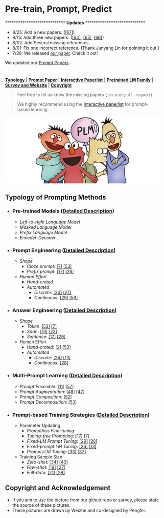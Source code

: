 # Pre-train, Prompt, Predict



**************************** **Updates** ****************************

* 8/25: Add a new papers. ([\[67\]](https://arxiv.org/pdf/2102.02779.pdf))
* 8/15: Add three new papers. ([\[64\]](https://arxiv.org/pdf/2106.07704.pdf), [\[65\]](https://arxiv.org/pdf/1909.09031.pdf), [\[66\]](https://arxiv.org/pdf/2104.08826.pdf))
* 8/02: Add Several missing references. 
* 8/01: Fix one incorrect reference. (Thank Junyang Lin for pointing it out.)
* 7/28: We released [our paper](https://arxiv.org/pdf/2107.13586.pdf). Check it out!

We updated our [Prompt Papers](#paper-list).

#

[**Typology**](https://github.com/pfliu-nlp/NLPedia-Pretrain/blob/main/README.md#typology-of-prompting-methods) | 
[**Prompt Paper**](https://github.com/pfliu-nlp/NLPedia-Pretrain/tree/main/prompt_paper) |
[**Interactive Paperlist**](http://explainaboard.nlpedia.ai/leaderboard/prompting/) |
[**Pretrained LM Family**](https://github.com/pfliu-nlp/NLPedia-Pretrain/tree/main/pretrain) |
[**Survey and Website**](http://pretrain.nlpedia.ai/) |
[**Copyright**](https://github.com/pfliu-nlp/NLPedia-Pretrain/blob/main/README.md#copyright-and-acknowledgement)

> Feel free to let us know the missing papers (```issue``` or ```pull request```)

> We highly recommend using the [interactive paperlist]((http://explainaboard.nlpedia.ai/leaderboard/prompting/)) for prompt-based learning.
 
  <img src="./fig/bg.png" width="600" class="center">
 
 


 
## Typology of Prompting Methods





* ### Pre-trained Models ([Detailed Description](http://pretrain.nlpedia.ai/data/pdf/plm.pdf))
  * *Left-to-right Language Model*
  * *Masked Language Model* 
  * *Prefix Language Model*
  * *Encoder-Decoder*
* ### Prompt Engineering ([Detailed Description](http://pretrain.nlpedia.ai/data/pdf/template.pdf))
  * *Shape*
    * *Cloze prompt*: [\[7\]](https://aclanthology.org/D19-1250.pdf) [\[53\]](https://arxiv.org/pdf/2106.01760.pdf)
    * *Prefix prompt*: [\[17\]](https://arxiv.org/pdf/2005.14165.pdf) [\[26\]](https://arxiv.org/pdf/2012.11926.pdf)
  * *Human Effort*
    * *Hand-crated*
    * *Automated*
        - *Discrete*: [\[24\]](https://aclanthology.org/2020.emnlp-main.346.pdf) [\[27\]](https://arxiv.org/pdf/2012.15723.pdf)
        - *Continuous*: [\[29\]](https://arxiv.org/pdf/2101.00190.pdf) [\[59\]](https://arxiv.org/pdf/2106.13884.pdf)
* ### Answer Engineering ([Detailed Description](http://pretrain.nlpedia.ai/data/pdf/answer.pdf))
  * *Shape*
    * *Token*: [\[53\]](https://arxiv.org/pdf/2106.01760.pdf) [\[7\]](https://aclanthology.org/D19-1250.pdf)
    * *Span*: [\[19\]](https://aclanthology.org/2021.naacl-main.185.pdf) [\[22\]](https://aclanthology.org/2020.emnlp-main.479.pdf)
    * *Sentence*: [\[17\]](https://arxiv.org/pdf/2005.14165.pdf) [\[29\]](https://arxiv.org/pdf/2101.00190.pdf)
  * Human Effort
    * *Hand-crated*: [\[2\]](https://d4mucfpksywv.cloudfront.net/better-language-models/language-models.pdf) [\[53\]](https://arxiv.org/pdf/2106.01760.pdf)
    * *Automated*
        - *Discrete*: [\[24\]](https://aclanthology.org/2020.emnlp-main.346.pdf) [\[13\]](https://aclanthology.org/2021.eacl-main.20.pdf)
        - *Continuous*: [\[28\]](https://arxiv.org/pdf/2101.00121.pdf) 
    
* ### Multi-Prompt Learning ([Detailed Description](http://pretrain.nlpedia.ai/data/pdf/multi-prompt.pdf))
  * *Prompt Ensemble*: [\[11\]](https://aclanthology.org/2020.tacl-1.28.pdf) [\[57\]](https://arxiv.org/pdf/2106.11520.pdf)
  * *Prompt Augmentation*: [\[48\]](https://arxiv.org/pdf/2104.08786.pdf) [\[47\]](https://arxiv.org/pdf/2104.08773.pdf)
  * *Prompt Composition*: [\[52\]](https://arxiv.org/pdf/2105.11259.pdf) 
  * *Prompt Decomposition*: [\[53\]](https://arxiv.org/pdf/2106.01760.pdf) 
    
* ### Prompt-based Training Strategies ([Detailed Description](http://pretrain.nlpedia.ai/data/pdf/learning.pdf))
  * Parameter Updating
    * *Promptless Fine-tuning*
    * *Tuning-free Prompting*: [\[17\]](https://arxiv.org/pdf/2005.14165.pdf) [\[7\]](https://aclanthology.org/D19-1250.pdf)
    * *Fixed-LM Prompt Tuning*: [\[29\]](https://arxiv.org/pdf/2101.00190.pdf) [\[28\]](https://arxiv.org/pdf/2101.00121.pdf)
    * *Fixed-prompt LM Tuning*: [\[26\]](https://arxiv.org/pdf/2012.11926.pdf) [\[13\]](https://aclanthology.org/2021.eacl-main.20.pdf)
    * *Prompt+LM Tuning*: [\[33\]](https://arxiv.org/pdf/2102.12206.pdf) [\[37\]](https://arxiv.org/pdf/2103.10385.pdf)
  * Training Sample Size
    * *Zero-shot*: [\[34\]](https://arxiv.org/pdf/2103.00453.pdf) [\[43\]](https://arxiv.org/pdf/2104.07540.pdf)
    * *Few-shot*: [\[19\]](https://aclanthology.org/2021.naacl-main.185.pdf) [\[27\]](https://arxiv.org/pdf/2012.15723.pdf)
    * *Full-data*: [\[21\]](https://arxiv.org/pdf/2010.03648.pdf) [\[29\]](https://arxiv.org/pdf/2101.00190.pdf)



## Copyright and Acknowledgement
* If you aim to use the picture from our github repo or survey, please state the source of these pictures.
* These pictures are drawn by Weizhe and co-designed by Pengfei.

